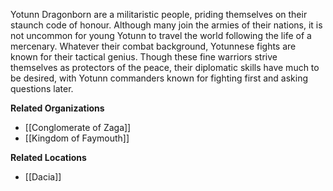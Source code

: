 Yotunn Dragonborn are a militaristic people, priding themselves on their staunch code of honour. Although many join the armies of their nations, it is not uncommon for young Yotunn to travel the world following the life of a mercenary. Whatever their combat background, Yotunnese fights are known for their tactical genius. Though these fine warriors strive themselves as protectors of the peace, their diplomatic skills have much to be desired, with Yotunn commanders known for fighting first and asking questions later.


**Related Organizations**

*   [[Conglomerate of Zaga]]
*   [[Kingdom of Faymouth]]

**Related Locations**

*   [[Dacia]]
